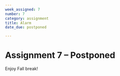 ```yaml
---
week_assigned: 7
number: 7
category: assignment
title: Alarm
date_due: postponed

---
```


Assignment 7 – Postponed
=========================================

Enjoy Fall break!